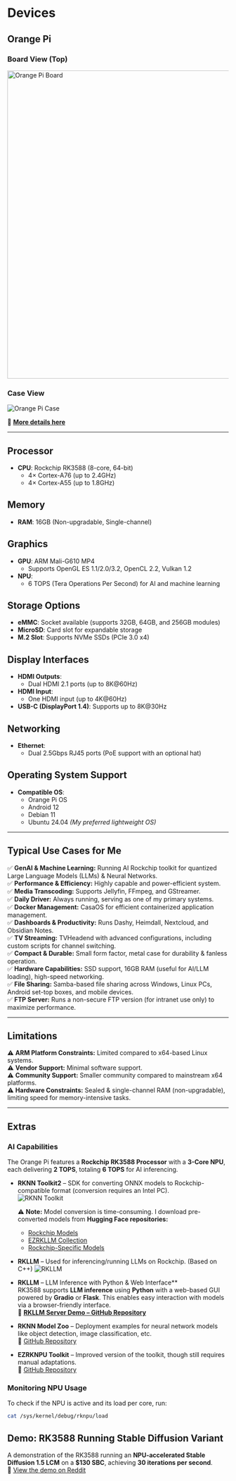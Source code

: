 # **Devices**  

## **Orange Pi**  

### **Board View (Top)**  
<img src="https://m.media-amazon.com/images/I/71fNE6IX3iL._AC_UF894,1000_QL80_.jpg" alt="Orange Pi Board" width="700">  

### **Case View**  
<img src="https://www.tinytronics.nl/image/cache/catalog/products_2024/orange-pi-5-plus-metal-case-with-antennas-model-600x600w.jpg" alt="Orange Pi Case">  

🔗 [**More details here**](http://www.orangepi.org/html/hardWare/computerAndMicrocontrollers/details/Orange-Pi-5-plus.html)  

---

## **Processor**  
- **CPU**: Rockchip RK3588 (8-core, 64-bit)  
  - 4× Cortex-A76 (up to 2.4GHz)  
  - 4× Cortex-A55 (up to 1.8GHz)  

## **Memory**  
- **RAM**: 16GB (Non-upgradable, Single-channel)  

## **Graphics**  
- **GPU**: ARM Mali-G610 MP4  
  - Supports OpenGL ES 1.1/2.0/3.2, OpenCL 2.2, Vulkan 1.2  
- **NPU**:  
  - 6 TOPS (Tera Operations Per Second) for AI and machine learning  

## **Storage Options**  
- **eMMC**: Socket available (supports 32GB, 64GB, and 256GB modules)  
- **MicroSD**: Card slot for expandable storage  
- **M.2 Slot**: Supports NVMe SSDs (PCIe 3.0 x4)  

## **Display Interfaces**  
- **HDMI Outputs**:  
  - Dual HDMI 2.1 ports (up to 8K@60Hz)  
- **HDMI Input**:  
  - One HDMI input (up to 4K@60Hz)  
- **USB-C (DisplayPort 1.4)**: Supports up to 8K@30Hz  

## **Networking**  
- **Ethernet**:  
  - Dual 2.5Gbps RJ45 ports (PoE support with an optional hat)  

## **Operating System Support**  
- **Compatible OS**:  
  - Orange Pi OS  
  - Android 12  
  - Debian 11  
  - Ubuntu 24.04 *(My preferred lightweight OS)*  

---

## **Typical Use Cases for Me**  

✅ **GenAI & Machine Learning:** Running AI Rockchip toolkit for quantized Large Language Models (LLMs) & Neural Networks.  
✅ **Performance & Efficiency:** Highly capable and power-efficient system.  
✅ **Media Transcoding:** Supports Jellyfin, FFmpeg, and GStreamer.  
✅ **Daily Driver:** Always running, serving as one of my primary systems.  
✅ **Docker Management:** CasaOS for efficient containerized application management.  
✅ **Dashboards & Productivity:** Runs Dashy, Heimdall, Nextcloud, and Obsidian Notes.  
✅ **TV Streaming:** TVHeadend with advanced configurations, including custom scripts for channel switching.  
✅ **Compact & Durable:** Small form factor, metal case for durability & fanless operation.  
✅ **Hardware Capabilities:** SSD support, 16GB RAM (useful for AI/LLM loading), high-speed networking.  
✅ **File Sharing:** Samba-based file sharing across Windows, Linux PCs, Android set-top boxes, and mobile devices.  
✅ **FTP Server:** Runs a non-secure FTP version (for intranet use only) to maximize performance.  

---

## **Limitations**  

⚠️ **ARM Platform Constraints:** Limited compared to x64-based Linux systems.  
⚠️ **Vendor Support:** Minimal software support.  
⚠️ **Community Support:** Smaller community compared to mainstream x64 platforms.  
⚠️ **Hardware Constraints:** Sealed & single-channel RAM (non-upgradable), limiting speed for memory-intensive tasks.  

---

## **Extras**  

### **AI Capabilities**  
The Orange Pi features a **Rockchip RK3588 Processor** with a **3-Core NPU**, each delivering **2 TOPS**, totaling **6 TOPS** for AI inferencing.  

- **RKNN Toolkit2** – SDK for converting ONNX models to Rockchip-compatible format (conversion requires an Intel PC).  
  ![RKNN Toolkit](https://github.com/user-attachments/assets/7bff0d80-4111-4b5e-a0b9-3ebec8db0ff6)  

  ⚠️ **Note:** Model conversion is time-consuming. I download pre-converted models from **Hugging Face repositories:**  
  - [Rockchip Models](https://huggingface.co/models?other=rk3588)  
  - [EZRKLLM Collection](https://huggingface.co/Pelochus/ezrkllm-collection)  
  - [Rockchip-Specific Models](https://huggingface.co/models?other=rockchip)  

- **RKLLM** – Used for inferencing/running LLMs on Rockchip.  (Based on C++)
  ![RKLLM](https://github.com/user-attachments/assets/9ed9d0ba-c95a-4890-b77d-a39fea0fb864)  

- **RKLLM** – LLM Inference with Python & Web Interface**  
  RK3588 supports **LLM inference** using **Python** with a web-based GUI powered by **Gradio** or **Flask**. This enables easy interaction with models via a browser-friendly interface.  
  🔗 [**RKLLM Server Demo – GitHub Repository**](https://github.com/airockchip/rknn-llm/blob/main/examples/rkllm_server_demo/README.md)  

- **RKNN Model Zoo** – Deployment examples for neural network models like object detection, image classification, etc.  
  🔗 [GitHub Repository](https://github.com/airockchip/rknn_model_zoo)  

- **EZRKNPU Toolkit** – Improved version of the toolkit, though still requires manual adaptations.  
  🔗 [GitHub Repository](https://github.com/Pelochus/ezrknpu)  


### **Monitoring NPU Usage**  
To check if the NPU is active and its load per core, run:  
```sh
cat /sys/kernel/debug/rknpu/load
```


## **Demo: RK3588 Running Stable Diffusion Variant**  
A demonstration of the RK3588 running an **NPU-accelerated Stable Diffusion 1.5 LCM** on a **$130 SBC**, achieving **30 iterations per second**.  
🔗 [View the demo on Reddit](https://www.reddit.com/r/StableDiffusion/comments/1gxbwp1/npu_accelerated_sd15_lcm_on_130_rk3588_sbc_30/?rdt=55368)  
